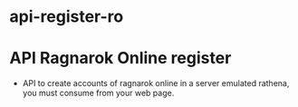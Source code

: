 # api-register-ro

# API Ragnarok Online register
- API to create accounts of ragnarok online in a server emulated rathena, you must consume from your web page.
